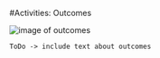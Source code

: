 #Activities: Outcomes

![image of outcomes](../img/activity/outcomes.png)

```ToDo -> include text about outcomes```

